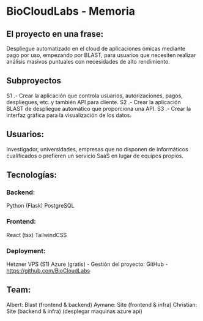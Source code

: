 # BioCloudLabs - Memoria

## El proyecto en una frase: 
Despliegue automatizado en el cloud de aplicaciones ómicas  mediante pago por uso, empezando por BLAST, para usuarios que necesiten realizar análisis masivos puntuales con necesidades de alto rendimiento.

## Subproyectos

S1 .- Crear la aplicación que controla usuarios, autorizaciones, pagos, despliegues, etc. y también API para cliente.
S2 .- Crear la aplicación BLAST de despliegue automático que proporciona una API.
S3 .- Crear la interfaz gráfica para la visualización de los datos.

## Usuarios:

Investigador, universidades, empresas que no disponen de informáticos cualificados o prefieren un servicio SaaS en lugar de equipos propios.

## Tecnologías:
### Backend:
Python (Flask)
PostgreSQL
### Frontend:
React (tsx)
TailwindCSS
### Deployment:
Hetzner VPS (S1)
Azure (gratis) - 
Gestión del proyecto:
GitHub - https://github.com/BioCloudLabs


## Team:
Albert: Blast (frontend & backend)
Aymane: Site (frontend & infra)
Christian: Site (backend & infra) (desplegar maquinas azure api)








